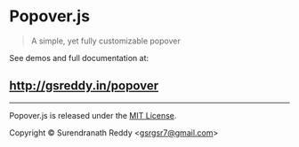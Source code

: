 Popover.js
=====

> A simple, yet fully customizable popover

See demos and full documentation at:

## http://gsreddy.in/popover

----

Popover.js is released under the [MIT License](https://opensource.org/licenses/MIT).

Copyright © Surendranath Reddy &lt;gsrgsr7@gmail.com&gt;
